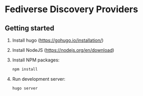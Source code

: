 # Fediverse Discovery Providers

## Getting started

1. Install hugo (https://gohugo.io/installation/)
2. Install NodeJS (https://nodejs.org/en/download)
3. Install NPM packages:

    ```sh
    npm install
    ```

4. Run development server:

    ```sh
    hugo server
    ```
